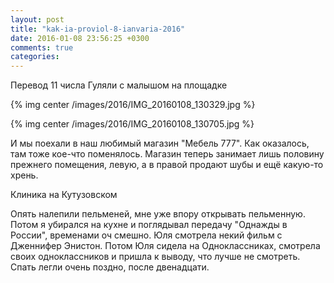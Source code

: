 ```yaml
---
layout: post
title: "kak-ia-proviol-8-ianvaria-2016"
date: 2016-01-08 23:56:25 +0300
comments: true
categories: 
---
```

Перевод 11 числа
Гуляли с малышом на площадке

{% img center /images/2016/IMG_20160108_130329.jpg %}

{% img center /images/2016/IMG_20160108_130705.jpg %}

И мы поехали в наш любимый магазин "Мебель 777". Как оказалось, там тоже кое-что поменялось. Магазин теперь занимает лишь половину прежнего помещения, левую, а в правой продают шубы и ещё какую-то хрень.

Клиника на Кутузовском

Опять налепили пельменей, мне уже впору открывать пельменную. Потом я убирался на кухне и поглядывал передачу "Однажды в России", временами оч смешно. Юля смотрела некий фильм с Дженнифер Энистон. Потом Юля сидела на Одноклассниках, смотрела своих одноклассников и пришла к выводу, что лучше не смотреть. Спать легли очень поздно, после двенадцати. 